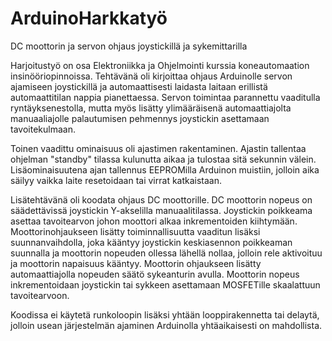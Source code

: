 # ArduinoHarkkatyö
DC moottorin ja servon ohjaus joystickillä ja sykemittarilla

Harjoitustyö on osa Elektroniikka ja Ohjelmointi kurssia koneautomaation insinööriopinnoissa.
Tehtävänä oli kirjoittaa ohjaus Arduinolle servon ajamiseen joystickillä ja automaattisesti laidasta laitaan erillistä automaattitilan nappia pianettaessa.
Servon toimintaa parannettu vaaditulla ryntäyksenestolla, mutta myös lisätty ylimääräisenä automaattiajolta manuaaliajolle palautumisen pehmennys joystickin 
asettamaan tavoitekulmaan.

Toinen vaadittu ominaisuus oli ajastimen rakentaminen. Ajastin tallentaa ohjelman "standby" tilassa kulunutta aikaa ja tulostaa sitä sekunnin välein. Lisäominaisuutena ajan tallennus EEPROMilla Arduinon muistiin, jolloin aika säilyy vaikka laite resetoidaan tai virrat katkaistaan.

Lisätehtävänä oli koodata ohjaus DC moottorille. DC moottorin nopeus on säädettävissä joystickin Y-akselilla manuaalitilassa. Joystickin poikkeama asettaa tavoitearvon johon moottori alkaa inkrementoiden kiihtymään. Moottorinohjaukseen lisätty toiminnallisuutta
vaaditun lisäksi suunnanvaihdolla, joka kääntyy joystickin keskiasennon poikkeaman suunnalla ja moottorin nopeuden ollessa lähellä nollaa, jolloin rele aktivoituu ja moottorin napaisuus kääntyy. 
 Moottorin ohjaukseen lisätty automaattiajolla nopeuden säätö sykeanturin avulla. Moottorin nopeus inkrementoidaan joystickin tai sykkeen asettamaan MOSFETille skaalattuun tavoitearvoon.
 
Koodissa ei käytetä runkoloopin lisäksi yhtään looppirakennetta tai delaytä, jolloin usean järjestelmän ajaminen Arduinolla yhtäaikaisesti on mahdollista.
